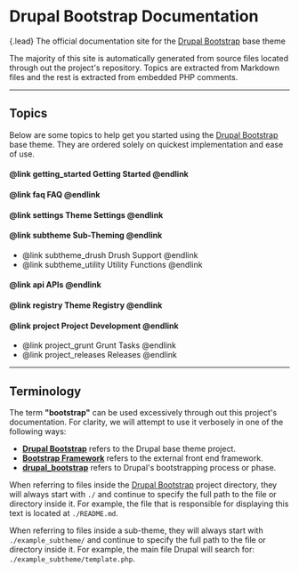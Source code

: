 <!-- @file Documentation landing page and topics for the http://drupal-bootstrap.org site. -->
<!-- @mainpage -->
# Drupal Bootstrap Documentation

{.lead} The official documentation site for the [Drupal Bootstrap] base theme

The majority of this site is automatically generated from source files
located through out the project's repository. Topics are extracted from Markdown
files and the rest is extracted from embedded PHP comments.

---

## Topics

Below are some topics to help get you started using the [Drupal Bootstrap] base
theme. They are ordered solely on quickest implementation and ease of use.

#### @link getting_started Getting Started @endlink

#### @link faq FAQ @endlink

#### @link settings Theme Settings @endlink

#### @link subtheme Sub-Theming @endlink
- @link subtheme_drush Drush Support @endlink
- @link subtheme_utility Utility Functions @endlink

#### @link api APIs @endlink

#### @link registry Theme Registry @endlink

#### @link project Project Development @endlink
- @link project_grunt Grunt Tasks @endlink
- @link project_releases Releases @endlink

---

## Terminology

The term **"bootstrap"** can be used excessively through out this project's
documentation. For clarity, we will attempt to use it verbosely in one of the
following ways:

- **[Drupal Bootstrap]** refers to the Drupal base theme project.
- **[Bootstrap Framework](http://getbootstrap.com)** refers to the external
  front end framework.
- **[drupal_bootstrap](https://api.drupal.org/apis/drupal_bootstrap)** refers
  to Drupal's bootstrapping process or phase.
  
When referring to files inside the [Drupal Bootstrap] project directory, they
will always start with `./` and continue to specify the full path to the file
or directory inside it. For example, the file that is responsible for displaying
this text is located at `./README.md`.

When referring to files inside a sub-theme, they will always start with
`./example_subtheme/` and continue to specify the full path to the file or
directory inside it. For example, the main file Drupal will search for:
`./example_subtheme/template.php`.

[Drupal Bootstrap]: https://www.drupal.org/project/bootstrap
